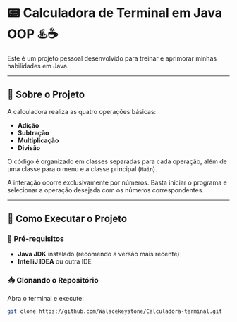 

# 📟 Calculadora de Terminal em Java OOP ♨️☕

Este é um projeto pessoal desenvolvido para treinar e aprimorar minhas habilidades em Java.

---

## 📌 Sobre o Projeto

A calculadora realiza as quatro operações básicas:
- **Adição**
- **Subtração**
- **Multiplicação**
- **Divisão**

O código é organizado em classes separadas para cada operação, além de uma classe para o menu e a classe principal (`Main`).

A interação ocorre exclusivamente por números. Basta iniciar o programa e selecionar a operação desejada com os números correspondentes.

---

## 🚀 Como Executar o Projeto

### 📌 Pré-requisitos

- **Java JDK** instalado (recomendo a versão mais recente)
- **IntelliJ IDEA** ou outra IDE

### 📥 Clonando o Repositório

Abra o terminal e execute:

```sh
git clone https://github.com/Walacekeystone/Calculadora-terminal.git


